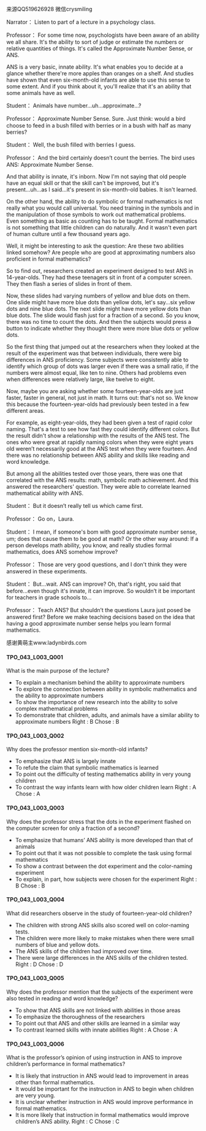 来源QQ519626928 微信crysmiling

Narrator：
Listen to part of a lecture in a psychology class.

Professor：
For some time now, psychologists have been aware of an ability we all share. It's the ability to sort of judge or estimate the numbers or relative quantities of things. It's called the Approximate Number Sense, or ANS.

ANS is a very basic, innate ability. It's what enables you to decide at a glance whether there're more apples than oranges on a shelf. And studies have shown that even six-month-old infants are able to use this sense to some extent. And if you think about it, you'll realize that it's an ability that some animals have as well.

Student：
Animals have number...uh...approximate...?

Professor：
Approximate Number Sense. Sure. Just think: would a bird choose to feed in a bush filled with berries or in a bush with half as many berries?

Student：
Well, the bush filled with berries I guess.

Professor：
And the bird certainly doesn’t count the berries. The bird uses ANS: Approximate Number Sense.

And that ability is innate, it's inborn. Now I'm not saying that old people have an equal skill or that the skill can't be improved, but it's present...uh...as I said...it's present in six-month-old babies. It isn't learned.

On the other hand, the ability to do symbolic or formal mathematics is not really what you would call universal. You need training in the symbols and in the manipulation of those symbols to work out mathematical problems. Even something as basic as counting has to be taught. Formal mathematics is not something that little children can do naturally. And it wasn't even part of human culture until a few thousand years ago.

Well, it might be interesting to ask the question: Are these two abilities linked somehow? Are people who are good at approximating numbers also proficient in formal mathematics?

So to find out, researchers created an experiment designed to test ANS in 14-year-olds. They had these teenagers sit in front of a computer screen. They then flash a series of slides in front of them. 

Now, these slides had varying numbers of yellow and blue dots on them. One slide might have more blue dots than yellow dots, let's say...six yellow dots and nine blue dots. The next slide might have more yellow dots than blue dots. The slide would flash just for a fraction of a second. So you know, there was no time to count the dots. And then the subjects would press a button to indicate whether they thought there were more blue dots or yellow dots.

So the first thing that jumped out at the researchers when they looked at the result of the experiment was that between individuals, there were big differences in ANS proficiency. Some subjects were consistently able to identify which group of dots was larger even if there was a small ratio, if the numbers were almost equal, like ten to nine. Others had problems even when differences were relatively large, like twelve to eight.

Now, maybe you are asking whether some fourteen-year-olds are just faster, faster in general, not just in math. It turns out: that's not so. We know this because the fourteen-year-olds had previously been tested in a few different areas.

For example, as eight-year-olds, they had been given a test of rapid color naming. That's a test to see how fast they could identify different colors. But the result didn't show a relationship with the results of the ANS test. The ones who were great at rapidly naming colors when they were eight years old weren’t necessarily good at the ANS test when they were fourteen. And there was no relationship between ANS ability and skills like reading and word knowledge.

But among all the abilities tested over those years, there was one that correlated with the ANS results: math, symbolic math achievement. And this answered the researchers' question. They were able to correlate learned mathematical ability with ANS. 

Student：
But it doesn’t really tell us which came first.

Professor：
Go on，Laura.

Student：
I mean, if someone's bom with good approximate number sense, um; does that cause them to be good at math? Or the other way around: If a person develops math ability, you know, and really studies formal mathematics, does ANS somehow improve?

Professor：
Those are very good questions, and I don't think they were answered in these experiments.

Student：
But...wait. ANS can improve? Oh, that's right, you said that before...even though it's innate, it can improve. So wouldn’t it be important for teachers in grade schools to...

Professor：
Teach ANS? But shouldn’t the questions Laura just posed be answered first? Before we make teaching decisions based on the idea that having a good approximate number sense helps you learn formal mathematics.

感谢黄萌主www.ladynbirds.com

#### TPO_043_L003_Q001
What is the main purpose of the lecture?
- To explain a mechanism behind the ability to approximate numbers
- To explore the connection between ability in symbolic mathematics and the ability to approximate numbers
- To show the importance of new research into the ability to solve complex mathematical problems
- To demonstrate that children, adults, and animals have a similar ability to approximate numbers
Right : B	Chose : B


#### TPO_043_L003_Q002
Why does the professor mention six-month-old infants?
- To emphasize that ANS is largely innate
- To refute the claim that symbolic mathematics is learned
- To point out the difficulty of testing mathematics ability in very young children
- To contrast the way infants learn with how older children learn
Right : A	Chose : A


#### TPO_043_L003_Q003
Why does the professor stress that the dots in the experiment flashed on the computer screen for only a fraction of a second?
- To emphasize that humans’ ANS ability is more developed than that of animals
- To point out that it was not possible to complete the task using formal mathematics
- To show a contrast between the dot experiment and the color-naming experiment
- To explain, in part, how subjects were chosen for the experiment
Right : B	Chose : B


#### TPO_043_L003_Q004
What did researchers observe in the study of fourteen-year-old children?
- The children with strong ANS skills also scored well on color-naming tests.
- The children were more likely to make mistakes when there were small numbers of blue and yellow dots.
- The ANS skills of the children had improved over time.
- There were large differences in the ANS skills of the children tested.
Right : D	Chose : D


#### TPO_043_L003_Q005
Why does the professor mention that the subjects of the experiment were also tested in reading and word knowledge?
- To show that ANS skills are not linked with abilities in those areas
- To emphasize the thoroughness of the researchers
- To point out that ANS and other skills are learned in a similar way
- To contrast learned skills with innate abilities
Right : A	Chose : A


#### TPO_043_L003_Q006
What is the professor’s opinion of using instruction in ANS to improve children’s performance in formal mathematics?
- It is likely that instruction in ANS would lead to improvement in areas other than formal mathematics.
- It would be important for the instruction in ANS to begin when children are very young.
- It is unclear whether instruction in ANS would improve performance in formal mathematics.
- It is more likely that instruction in formal mathematics would improve children’s ANS ability.
Right : C	Chose : C
